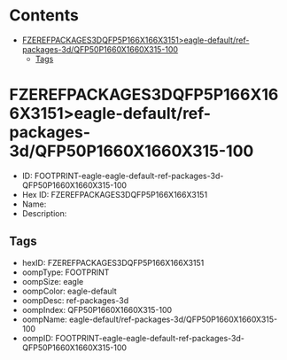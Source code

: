 



Contents
========

* [FZEREFPACKAGES3DQFP5P166X166X3151>eagle-default/ref-packages-3d/QFP50P1660X1660X315-100](#fzerefpackages3dqfp5p166x166x3151eagle-defaultref-packages-3dqfp50p1660x1660x315-100)
	* [Tags](#tags)

# FZEREFPACKAGES3DQFP5P166X166X3151>eagle-default/ref-packages-3d/QFP50P1660X1660X315-100

- ID: FOOTPRINT-eagle-eagle-default-ref-packages-3d-QFP50P1660X1660X315-100
- Hex ID: FZEREFPACKAGES3DQFP5P166X166X3151
- Name: 
- Description: 

## Tags

- hexID: FZEREFPACKAGES3DQFP5P166X166X3151
- oompType: FOOTPRINT
- oompSize: eagle
- oompColor: eagle-default
- oompDesc: ref-packages-3d
- oompIndex: QFP50P1660X1660X315-100
- oompName: eagle-default/ref-packages-3d/QFP50P1660X1660X315-100
- oompID: FOOTPRINT-eagle-eagle-default-ref-packages-3d-QFP50P1660X1660X315-100

